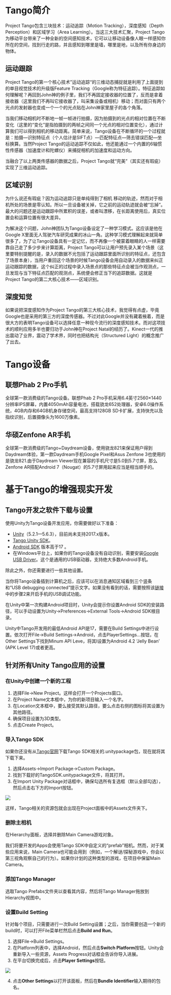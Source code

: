 # Tango简介

Project Tango包含三块技术：运动追踪（Motion Tracking），深度感知（Depth Perception）和区域学习（Area Learning）。当这三大技术汇聚，Project Tango为移动平台带来了一种全新的空间感知技术，它可以让移动设备像人眼一样感知你所在的空间，找到行走的路，并且感知到哪里是墙，哪里是地，以及所有你身边的物体。

## 运动跟踪

Project Tango的第一个核心技术”运动追踪“的三维动态捕捉就是利用了上面提到的单目视觉技术的升级版Feature Tracking（Google称为特征追踪）。特征追踪如何理解呢？再回到John神的例子里，我们不再固定接收器的位置了，反而是拿着接收器（这里我们不再叫它接收器了，叫采集设备或相机）移动；而对面只有两个光点的发射器也变成一个一个的光点贴在John神家里屋子的各个角落。

当我们移动相机时不断地一帧一帧进行拍摄，因为拍摄到的光点的相对位置在不断变化（这里的“变化”是指拍摄到的两帧之间同一个光点的相对位置变化），通过计算我们可以得到相机的移动距离。简单来说，Tango设备在不断循环的一个过程就是：拍摄—识别特征点（个人估计是SIFT点）—匹配特征点—筛去错误匹配—坐标换算。当然Project Tango的运动追踪不仅如此，他还能通过一个内置的6轴惯性传感器（加速度计和陀螺仪）来捕捉相机的加速度和运动方向。

当融合了以上两类传感器的数据之后，Project Tango就“完美”（其实还有瑕疵）实现了三维运动追踪。

## 区域识别

为什么说还有瑕疵？因为运动追踪只是单纯得到了相机 移动的轨迹，然而对于相机所处的场景是零认知。所以一旦设备被关掉，它之前的运动轨迹就会被“忘掉”。最大的问题还是运动跟踪中所累积的误差，或者叫漂移，在长距离使用后，真实位置会和运算位置有很大差异。

为解决这个问题，John神团队为Tango设备设定了一种学习模式。这应该是他在Google X里面无人驾驶汽车研究成果的冰山一角。这种学习模式理解起来就简单很多了，为了让Tango设备具有一定记忆，而不再像一个被蒙着眼睛的人一样需要靠自己走了多少步来计算距离，Project Tango可以让用户预先录入某个场景（这里要特别提醒的是，录入的数据不光包括了运动跟踪里面所识别的特征点，还包含了场景本身），当用户重回这个场景的时候Tango设备会用自动录入的数据来纠正运动跟踪的数据，这个纠正的过程中录入场景点的那些特征点会被当作观测点，一旦发现与当下特征点匹配的观测点，系统便会修正当下的追踪数据。这就是Project Tango的第二大核心技术——区域识别。

## 深度知觉

如果说把深度感知作为Project Tango的第三大核心技术，我觉得有点虚，毕竟Google也是采用的第三方的深度传感器。不过对此Google并没有藏着掖着，而是很大方的表明Tango设备可以选择任意一种现今流行的深度感知技术。而对这项技术的顺利应用多半也要归功于John神在Project Natal的经历了。Kinect一代的推出震动了业界，震动了学术界，同时也把结构光（Structured Light）的概念推广了出去。

# Tango设备

## 联想Phab 2 Pro手机

全球第一款消费级的Tango设备。联想Phab 2 Pro手机采用6.4英寸2560×1440分辨率IPS屏幕，内置4050mAh容量电池，搭载骁龙652处理器，安卓6.0操作系统，4GB内存和64GB机身存储空间，最高支持128GB SD卡扩展，支持快充以及指纹识别，后置摄像头为1600万像素。

## 华硕Zenfone AR手机

全球第一款消费级的Tango+Daydream设备，使用骁龙821来保证用户得到Daydream体验，第一款Daydream手机Google Pixel和Asus Zenfone 3也使用的是骁龙821.由于Daydream Viewer现在兼容的手机尺寸是5.0到5.7寸屏，那么Zenfone AR搭配Android 7（Nougat）的5.7寸屏用起来应当是相当顺手的。

# 基于Tango的增强现实开发

## Tango开发之软件下载与设置

使用Unity为Tango设备开发应用，你需要做好以下准备：

* [Unity](https://unity3d.com/get-unity/download)（5.2.1—5.6.3），目前尚未支持2017.x版本。
* [Tango Unity SDK](https://developers.google.com/tango/downloads)。
* [Android SDK](https://developer.android.com/studio/index.html) 版本高于17 。
* 在Windows平台上，如果你的Tango设备没有自动识别，需要安装[Google USB Driver](https://developer.android.com/studio/run/win-usb.html)。这个是通用的USB驱动器，支持绝大多数Android手机。

除此之外，你还需要进行一些其他设置。

当你将Tango设备插到计算机之后，应该可以在消息通知区域看到三个竖条和“USB debugging connected”提示文字。如果没有看到的话，需要按照该[链接](https://developer.android.com/studio/run/device.html#setting-up)中的步骤2来开启手机的USB调试功能。

在Unity中第一次构建Android项目时，Unity会提示你设置Android SDK的安装路径，可以手动设置为Unity→Preferences→External Tools→Android SDK根目录。

Unity中Tango开发用的最低Android API是17，需要在Build Settings中进行设置。依次打开File→Build Settings→Android，点击PlayerSettings...按钮，在Other Settings下找到Minum API Leve，将其l设置为Android 4.2 ‘Jelly Bean’ \(APK Level 17\)或者更高。

## 针对所有Unity Tango应用的设置

### 在Unity中创建一个新的工程

1. 选择File→New Project。这样会打开一个Projects窗口。
2. 在Project Name文本框中，为你的新项目输入一个名字。
3. 在Location文本框中，要么接受其默认路径，要么点击右侧的图标将其设置为其他路径。
4. 确保项目设置为3D类型。
5. 点击Create Project。

### 导入Tango SDK

如果你还没有从[Tango官网](https://developers.google.com/tango/downloads)下载Tango SDK相关的.unitypackage包，现在就将其下载下来。

1. 选择Assets→Import Package→Custom Package。
2. 找到下载好的TangoSDK.unitypackage文件，将其打开。
3. 在Import Unity Package对话框中，确保勾选所有复选框（默认全部勾选），然后点击右下方的Import按钮。

![](/assets/01-unity-import.png)

这样，Tango相关的资源包就会出现在Project面板中的Assets文件夹下。

### 删除主相机

在Hierarchy面板，选择并删除Main Camera游戏对象。

我们将要开发的Apps会使用Tango SDK中自定义的“prefab”相机。然而，对于某些应用来说，Main Camera也可能会用到（例如，一个解谜/探秘游戏中，你会以第三视角观察自己的行为）。如果你计划的这种类型的游戏，在项目中保留Main Camera。

### 添加Tango Manager

选取Tango Prefabs文件夹以查看其内容，然后将Tango Manager拖放到Hierarchy视图中。

### 设置Build Setting

针对每个项目，只需要进行一次Build Setting设置；之后，当你需要创造一个新的build时，可以打开File菜单栏然后点击**Build and Run**。

1. 选择File→Build Settings。
2. 在Platform列表中，选择Android，然后点击**Switch Platform**按钮。Unity会重新导入一些资源，Assets Progress对话框会告诉你导入进展。
3. 在平台切换完成后，点击**Player Settings**按钮。

![](/assets/build-settings-general.png)

4. 点击**Other Settings**以打开该面板，然后在**Bundle Identifier**输入期待的包名。 



